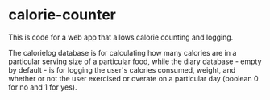 # calorie-counter
This is code for a web app that allows calorie counting and logging.

The calorielog database is for calculating how many calories are in a particular serving size of a particular food,
while the diary database - empty by default - is for logging the user's calories consumed, weight, and whether or not
the user exercised or overate on a particular day (boolean 0 for no and 1 for yes).

